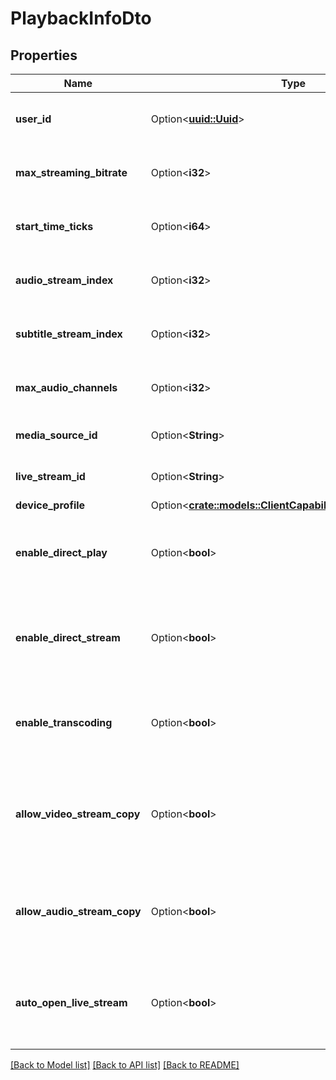 # PlaybackInfoDto

## Properties

Name | Type | Description | Notes
------------ | ------------- | ------------- | -------------
**user_id** | Option<[**uuid::Uuid**](uuid::Uuid.md)> | Gets or sets the playback userId. | [optional]
**max_streaming_bitrate** | Option<**i32**> | Gets or sets the max streaming bitrate. | [optional]
**start_time_ticks** | Option<**i64**> | Gets or sets the start time in ticks. | [optional]
**audio_stream_index** | Option<**i32**> | Gets or sets the audio stream index. | [optional]
**subtitle_stream_index** | Option<**i32**> | Gets or sets the subtitle stream index. | [optional]
**max_audio_channels** | Option<**i32**> | Gets or sets the max audio channels. | [optional]
**media_source_id** | Option<**String**> | Gets or sets the media source id. | [optional]
**live_stream_id** | Option<**String**> | Gets or sets the live stream id. | [optional]
**device_profile** | Option<[**crate::models::ClientCapabilitiesDtoDeviceProfile**](ClientCapabilitiesDto_DeviceProfile.md)> |  | [optional]
**enable_direct_play** | Option<**bool**> | Gets or sets a value indicating whether to enable direct play. | [optional]
**enable_direct_stream** | Option<**bool**> | Gets or sets a value indicating whether to enable direct stream. | [optional]
**enable_transcoding** | Option<**bool**> | Gets or sets a value indicating whether to enable transcoding. | [optional]
**allow_video_stream_copy** | Option<**bool**> | Gets or sets a value indicating whether to enable video stream copy. | [optional]
**allow_audio_stream_copy** | Option<**bool**> | Gets or sets a value indicating whether to allow audio stream copy. | [optional]
**auto_open_live_stream** | Option<**bool**> | Gets or sets a value indicating whether to auto open the live stream. | [optional]

[[Back to Model list]](../README.md#documentation-for-models) [[Back to API list]](../README.md#documentation-for-api-endpoints) [[Back to README]](../README.md)


